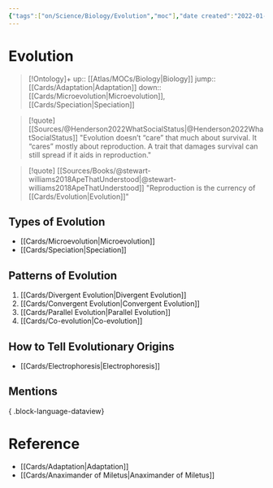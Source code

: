 ```yaml
---
{"tags":["on/Science/Biology/Evolution","moc"],"date created":"2022-01-18 Tue","edited":"2023-04-06 Thu","dg-publish":true,"permalink":"/cards/evolution/","dgPassFrontmatter":true}
---
```


# Evolution

> [!Ontology]+
> up:: [[Atlas/MOCs/Biology\|Biology]]
> jump:: [[Cards/Adaptation\|Adaptation]]
> down:: [[Cards/Microevolution\|Microevolution]], [[Cards/Speciation\|Speciation]]

> [!quote] [[Sources/@Henderson2022WhatSocialStatus\|@Henderson2022WhatSocialStatus]]
> "Evolution doesn’t “care” that much about survival. It “cares” mostly about reproduction. A trait that damages survival can still spread if it aids in reproduction."

> [!quote] [[Sources/Books/@stewart-williams2018ApeThatUnderstood\|@stewart-williams2018ApeThatUnderstood]]
> "Reproduction is the currency of [[Cards/Evolution\|Evolution]]"
## Types of Evolution
- [[Cards/Microevolution\|Microevolution]]
- [[Cards/Speciation\|Speciation]]

## Patterns of Evolution
1. [[Cards/Divergent Evolution\|Divergent Evolution]]
2. [[Cards/Convergent Evolution\|Convergent Evolution]]
3. [[Cards/Parallel Evolution\|Parallel Evolution]]
4. [[Cards/Co-evolution\|Co-evolution]]

## How to Tell Evolutionary Origins
- [[Cards/Electrophoresis\|Electrophoresis]]

## Mentions

{ .block-language-dataview}

# Reference
- [[Cards/Adaptation\|Adaptation]]
- [[Cards/Anaximander of Miletus\|Anaximander of Miletus]]